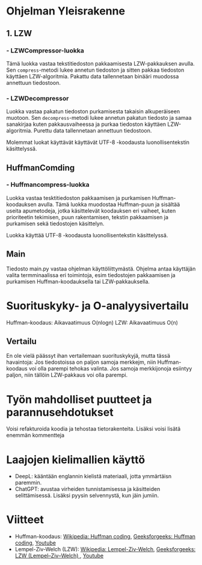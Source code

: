 # Ohjelman Yleisrakenne

## 1. LZW

### -   LZWCompressor-luokka

Tämä luokka vastaa tekstitiedoston pakkaamisesta LZW-pakkauksen avulla. Sen `compress`-metodi lukee annetun tiedoston ja sitten pakkaa tiedoston käyttäen LZW-algoritmia. Pakattu data tallennetaan binääri muodossa annettuun tiedostoon.

### -   LZWDecompressor

Luokka vastaa pakatun tiedoston purkamisesta takaisin alkuperäiseen muotoon. Sen `decompress`-metodi lukee annetun pakatun tiedosto ja samaa sanakirjaa kuten pakkausvaiheessa ja purkaa tiedoston käyttäen LZW-algoritmia. Purettu data tallennetaan annettuun tiedostoon.

Molemmat luokat käyttävät käyttävät UTF-8 -koodausta luonollisentekstin käsittelyssä.

##  HuffmanComding

### -   Huffmancompress-luokka
Luokka vastaa tesktitiedoston pakkaamisen ja purkamisen Huffman-koodauksen avulla. Tämä luokka muodostaa Huffman-puun ja sisältää useita apumetodeja, jotka käsittelevät koodauksen eri vaiheet, kuten prioriteetin tekimisen, puun rakentamisen, tekstin pakkaamisen ja purkamisen sekä tiedostojen käsittelyn.

Luokka käyttää UTF-8 -koodausta luonollisentekstin käsittelyssä.


## Main
Tiedosto main.py vastaa ohjelman käyttöliittymästä. Ohjelma antaa käyttäjän valita termminaalissa eri toimintoja, esim tiedostojen pakkaamisen ja purkamisen Huffman-koodauksella tai LZW-pakkauksella.

# Suorituskyky- ja O-analyysivertailu
Huffman-koodaus: Aikavaatimuus O(nlogn)
LZW: Aikavaatimuus O(n)

## Vertailu
En ole vielä päässyt ihan vertailemaan suorituskykyjä, mutta tässä havaintoja:
Jos tiedostoissa on paljon samoja merkkejm, niin Huffman-koodaus voi olla parempi tehokas valinta.
Jos samoja merkkijonoja esiintyy paljon, niin tällöin LZW-pakkaus voi olla parempi.

# Työn mahdolliset puutteet ja parannusehdotukset
Voisi refakturoida koodia ja tehostaa tietorakenteita. Lisäksi voisi lisätä enemmän kommentteja

# Laajojen kielimallien käyttö
- DeepL: kääntään englannin kielistä materiaali, jotta ymmärtäisn paremmin.
- ChatGPT: avustaa virheiden tunnistamisessa ja käsitteiden selittämisessä. Lisäksi pyysin selvennystä, kun jäin jumiin.


# Viitteet
- Huffman-koodaus: [Wikipedia: Huffman coding](https://en.wikipedia.org/wiki/Huffman_coding), [Geeksforgeeks: Huffman coding](https://www.geeksforgeeks.org/huffman-coding-greedy-algo-3/), [Youtube](https://www.youtube.com/watch?v=iiGZ947Tcck&pp=ygUOaHVmZm1hbiBjb2Rpbmc%3D)
- Lempel-Ziv-Welch (LZW): [Wikipedia: Lempel-Ziv-Welch](https://en.wikipedia.org/wiki/Lempel-Ziv-Welch), [Geeksforgeeks: LZW (Lempel–Ziv–Welch) ](https://www.geeksforgeeks.org/lzw-lempel-ziv-welch-compression-technique/), [Youtube](https://www.youtube.com/watch?v=j2HSd3HCpDs&t=745s&pp=ygUDbHp3)